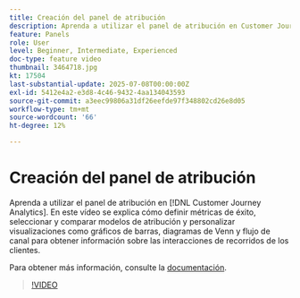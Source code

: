 ```yaml
---
title: Creación del panel de atribución
description: Aprenda a utilizar el panel de atribución en Customer Journey Analytics.
feature: Panels
role: User
level: Beginner, Intermediate, Experienced
doc-type: feature video
thumbnail: 3464718.jpg
kt: 17504
last-substantial-update: 2025-07-08T00:00:00Z
exl-id: 5412e4a2-e3d8-4c46-9432-4aa134043593
source-git-commit: a3eec99806a31df26eefde97f348802cd26e8d05
workflow-type: tm+mt
source-wordcount: '66'
ht-degree: 12%

---
```


# Creación del panel de atribución

Aprenda a utilizar el panel de atribución en [!DNL Customer Journey Analytics]. En este vídeo se explica cómo definir métricas de éxito, seleccionar y comparar modelos de atribución y personalizar visualizaciones como gráficos de barras, diagramas de Venn y flujo de canal para obtener información sobre las interacciones de recorridos de los clientes.

Para obtener más información, consulte la [documentación](https://experienceleague.adobe.com/es/docs/analytics-platform/using/cja-workspace/panels/attribution).

>[!VIDEO](https://video.tv.adobe.com/v/3464718/?learn=on)
